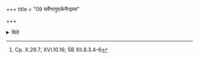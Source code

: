 +++
title = "09 सर्वेणानुवाकेनैन्द्रस्य"

+++

<details><summary>थिते</summary>

9. (He performs the ritual of the gravy ) of the animal for Indra with the whole chapter.[^1]   

[^1]: Cp. X.29.7; XVI.10.16; ŚB XII.8.3.4-6 
</details>
